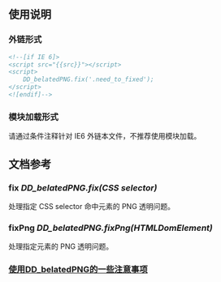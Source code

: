 ## 使用说明

### 外链形式

```html
<!--[if IE 6]>
<script src="{{src}}"></script>
<script>
	DD_belatedPNG.fix('.need_to_fixed');
</script>
<![endif]-->
```

### 模块加载形式

请通过条件注释针对 IE6 外链本文件，不推荐使用模块加载。

## 文档参考

### fix *DD_belatedPNG.fix(CSS selector)*

处理指定 CSS selector 命中元素的 PNG 透明问题。

### fixPng *DD_belatedPNG.fixPng(HTMLDomElement)*

处理指定元素的 PNG 透明问题。

### [使用DD_belatedPNG的一些注意事项](docs:notice.md)